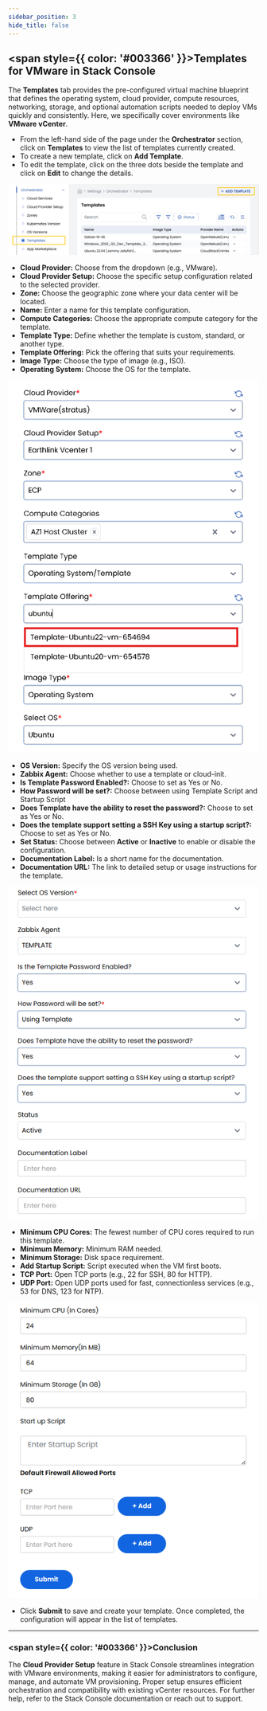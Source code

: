 ```yaml
---
sidebar_position: 3
hide_title: false
---
```


## <span style={{ color: '#003366' }}>Templates for VMware in Stack Console</span>

The **Templates** tab provides the pre-configured virtual machine blueprint that defines the operating system, cloud provider, compute resources, networking, storage, and optional automation scripts needed to deploy VMs quickly and consistently. Here, we specifically cover environments like **VMware vCenter**.

- From the left-hand side of the page under the **Orchestrator** section, click on **Templates** to view the list of templates currently created.
- To create a new template, click on **Add Template**.
- To edit the template, click on the three dots beside the template and click on **Edit** to change the details.

![Cloud Provider Setup List](images/t1.png)

   - **Cloud Provider:** Choose from the dropdown (e.g., VMware).
   - **Cloud Provider Setup:** Choose the specific setup configuration related to the selected provider.
   - **Zone:** Choose the geographic zone where your data center will be located.
   - **Name:** Enter a name for this template configuration.
   - **Compute Categories:** Choose the appropriate compute category for the template.
   - **Template Type:** Define whether the template is custom, standard, or another type.
   - **Template Offering:** Pick the offering that suits your requirements.
   - **Image Type:** Choose the type of image (e.g., ISO).
   - **Operating System:** Choose the OS for the template.

![Basic VMware Setup Fields](images/t2.png)

   - **OS Version:** Specify the OS version being used.
   - **Zabbix Agent:** Choose whether to use a template or cloud-init.
   - **Is Template Password Enabled?:** Choose to set as Yes or No.
   - **How Password will be set?:** Choose between using Template Script and Startup Script
   - **Does Template have the ability to reset the password?:** Choose to set as Yes or No.
   - **Does the template support setting a SSH Key using a startup script?:** Choose to set as Yes or No.
   - **Set Status:** Choose between **Active** or **Inactive** to enable or disable the configuration.
   - **Documentation Label:** Is a short name for the documentation.
   - **Documentation URL:**  The link to detailed setup or usage instructions for the template.

![VMware API Configuration Fields](images/t3.png)

   - **Minimum CPU Cores:** The fewest number of CPU cores required to run this template.
   - **Minimum Memory:** Minimum RAM needed.
   - **Minimum Storage:** Disk space requirement.
   - **Add Startup Script:** Script executed when the VM first boots.
   - **TCP Port:** Open TCP ports (e.g., 22 for SSH, 80 for HTTP).
   - **UDP Port:** Open UDP ports used for fast, connectionless services (e.g., 53 for DNS, 123 for NTP).

![Advanced VMware Settings](images/t4.png)

- Click **Submit** to save and create your template. Once completed, the configuration will appear in the list of templates.

---

### <span style={{ color: '#003366' }}>Conclusion</span>

The **Cloud Provider Setup** feature in Stack Console streamlines integration with VMware environments, making it easier for administrators to configure, manage, and automate VM provisioning. Proper setup ensures efficient orchestration and compatibility with existing vCenter resources. For further help, refer to the Stack Console documentation or reach out to support.

